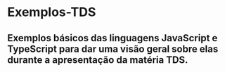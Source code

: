 # Exemplos-TDS
## Exemplos básicos das linguagens JavaScript e TypeScript para dar uma visão geral sobre elas durante a apresentação da matéria TDS.
